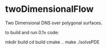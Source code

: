 # twoDimensionalFlow
Two Dimensional DNS over polygonal surfaces.

to build and run 0.1v code:

mkdir build
cd build
cmake ..
make
./solvePDE
